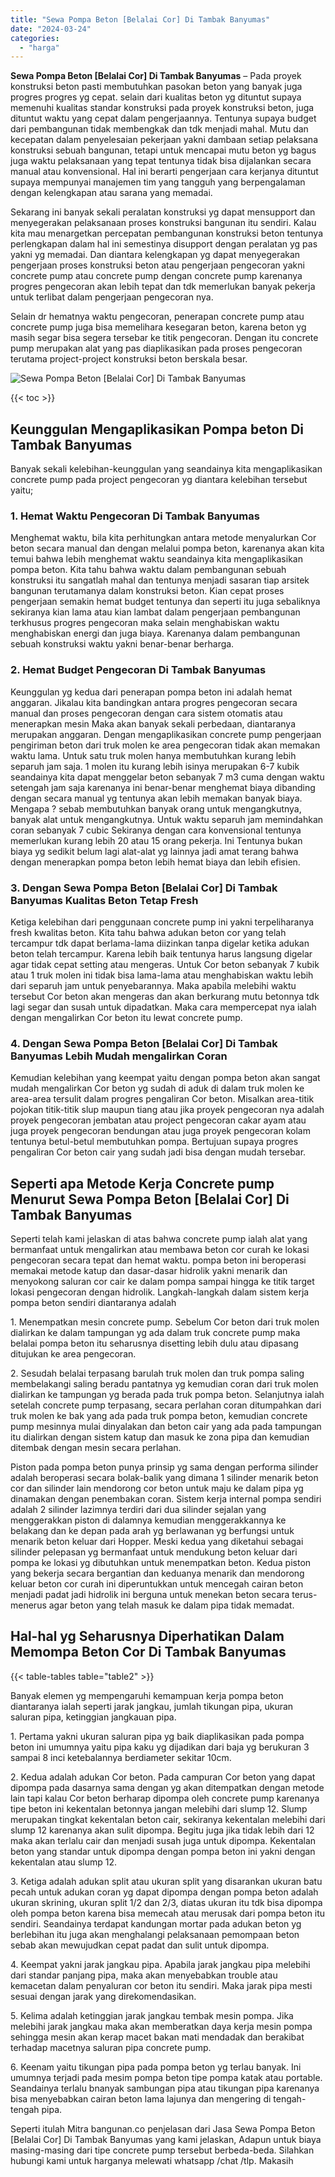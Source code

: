 ```yaml
---
title: "Sewa Pompa Beton [Belalai Cor] Di Tambak Banyumas"
date: "2024-03-24"
categories: 
  - "harga"
---
```


**Sewa Pompa Beton \[Belalai Cor\] Di Tambak Banyumas** – Pada proyek konstruksi beton pasti membutuhkan pasokan beton yang banyak juga progres progres yg cepat. selain dari kualitas beton yg dituntut supaya memenuhi kualitas standar konstruksi pada proyek konstruksi beton, juga dituntut waktu yang cepat dalam pengerjaannya. Tentunya supaya budget dari pembangunan tidak membengkak dan tdk menjadi mahal. Mutu dan kecepatan dalam penyelesaian pekerjaan yakni dambaan setiap pelaksana konstruksi sebuah bangunan, tetapi untuk mencapai mutu beton yg bagus juga waktu pelaksanaan yang tepat tentunya tidak bisa dijalankan secara manual atau konvensional. Hal ini berarti pengerjaan cara kerjanya dituntut supaya mempunyai manajemen tim yang tangguh yang berpengalaman dengan kelengkapan atau sarana yang memadai.

Sekarang ini banyak sekali peralatan konstruksi yg dapat mensupport dan menyegerakan pelaksanaan proses konstruksi bangunan itu sendiri. Kalau kita mau menargetkan percepatan pembangunan konstruksi beton tentunya perlengkapan dalam hal ini semestinya disupport dengan peralatan yg pas yakni yg memadai. Dan diantara kelengkapan yg dapat menyegerakan pengerjaan proses konstruksi beton atau pengerjaan pengecoran yakni concrete pump atau concrete pump dengan concrete pump karenanya progres pengecoran akan lebih tepat dan tdk memerlukan banyak pekerja untuk terlibat dalam pengerjaan pengecoran nya.

Selain dr hematnya waktu pengecoran, penerapan concrete pump atau concrete pump juga bisa memelihara kesegaran beton, karena beton yg masih segar bisa segera tersebar ke titik pengecoran. Dengan itu concrete pump merupakan alat yang pas diaplikasikan pada proses pengecoran terutama project-project konstruksi beton berskala besar.

![Sewa Pompa Beton [Belalai Cor] Di Tambak Banyumas](/images/sewa-concrete-pump-34.png)

{{< toc >}}

## Keunggulan Mengaplikasikan Pompa beton Di Tambak Banyumas

Banyak sekali kelebihan-keunggulan yang seandainya kita mengaplikasikan concrete pump pada project pengecoran yg diantara kelebihan tersebut yaitu;

### 1\. Hemat Waktu Pengecoran Di Tambak Banyumas

Menghemat waktu, bila kita perhitungkan antara metode menyalurkan Cor beton secara manual dan dengan melalui pompa beton, karenanya akan kita temui bahwa lebih menghemat waktu seandainya kita mengaplikasikan pompa beton. Kita tahu bahwa waktu dalam pembangunan sebuah konstruksi itu sangatlah mahal dan tentunya menjadi sasaran tiap arsitek bangunan terutamanya dalam konstruksi beton. Kian cepat proses pengerjaan semakin hemat budget tentunya dan seperti itu juga sebaliknya sekiranya kian lama atau kian lambat dalam pengerjaan pembangunan terkhusus progres pengecoran maka selain menghabiskan waktu menghabiskan energi dan juga biaya. Karenanya dalam pembangunan sebuah konstruksi waktu yakni benar-benar berharga.

### 2\. Hemat Budget Pengecoran Di Tambak Banyumas

Keunggulan yg kedua dari penerapan pompa beton ini adalah hemat anggaran. Jikalau kita bandingkan antara progres pengecoran secara manual dan proses pengecoran dengan cara sistem otomatis atau menerapkan mesin Maka akan banyak sekali perbedaan, diantaranya merupakan anggaran. Dengan mengaplikasikan concrete pump pengerjaan pengiriman beton dari truk molen ke area pengecoran tidak akan memakan waktu lama. Untuk satu truk molen hanya membutuhkan kurang lebih separuh jam saja. 1 molen itu kurang lebih isinya merupakan 6-7 kubik seandainya kita dapat menggelar beton sebanyak 7 m3 cuma dengan waktu setengah jam saja karenanya ini benar-benar menghemat biaya dibanding dengan secara manual yg tentunya akan lebih memakan banyak biaya. Mengapa ? sebab membutuhkan banyak orang untuk mengangkutnya, banyak alat untuk mengangkutnya. Untuk waktu separuh jam memindahkan coran sebanyak 7 cubic Sekiranya dengan cara konvensional tentunya memerlukan kurang lebih 20 atau 15 orang pekerja. Ini Tentunya bukan biaya yg sedikit belum lagi alat-alat yg lainnya jadi amat terang bahwa dengan menerapkan pompa beton lebih hemat biaya dan lebih efisien.

### 3\. Dengan Sewa Pompa Beton \[Belalai Cor\] Di Tambak Banyumas Kualitas Beton Tetap Fresh

Ketiga kelebihan dari penggunaan concrete pump ini yakni terpeliharanya fresh kwalitas beton. Kita tahu bahwa adukan beton cor yang telah tercampur tdk dapat berlama-lama diizinkan tanpa digelar ketika adukan beton telah tercampur. Karena lebih baik tentunya harus langsung digelar agar tidak cepat setting atau mengeras. Untuk Cor beton sebanyak 7 kubik atau 1 truk molen ini tidak bisa lama-lama atau menghabiskan waktu lebih dari separuh jam untuk penyebarannya. Maka apabila melebihi waktu tersebut Cor beton akan mengeras dan akan berkurang mutu betonnya tdk lagi segar dan susah untuk dipadatkan. Maka cara mempercepat nya ialah dengan mengalirkan Cor beton itu lewat concrete pump.

### 4\. Dengan Sewa Pompa Beton \[Belalai Cor\] Di Tambak Banyumas Lebih Mudah mengalirkan Coran

Kemudian kelebihan yang keempat yaitu dengan pompa beton akan sangat mudah mengalirkan Cor beton yg sudah di aduk di dalam truk molen ke area-area tersulit dalam progres pengaliran Cor beton. Misalkan area-titik pojokan titik-titik slup maupun tiang atau jika proyek pengecoran nya adalah proyek pengecoran jembatan atau project pengecoran cakar ayam atau juga proyek pengecoran bendungan atau juga proyek pengecoran kolam tentunya betul-betul membutuhkan pompa. Bertujuan supaya progres pengaliran Cor beton cair yang sudah jadi bisa dengan mudah tersebar.

## Seperti apa Metode Kerja Concrete pump Menurut Sewa Pompa Beton \[Belalai Cor\] Di Tambak Banyumas

Seperti telah kami jelaskan di atas bahwa concrete pump ialah alat yang bermanfaat untuk mengalirkan atau membawa beton cor curah ke lokasi pengecoran secara tepat dan hemat waktu. pompa beton ini beroperasi memakai metode katup dan dasar-dasar hidrolik yakni menarik dan menyokong saluran cor cair ke dalam pompa sampai hingga ke titik target lokasi pengecoran dengan hidrolik. Langkah-langkah dalam sistem kerja pompa beton sendiri diantaranya adalah

1\. Menempatkan mesin concrete pump. Sebelum Cor beton dari truk molen dialirkan ke dalam tampungan yg ada dalam truk concrete pump maka belalai pompa beton itu seharusnya disetting lebih dulu atau dipasang ditujukan ke area pengecoran.

2\. Sesudah belalai terpasang barulah truk molen dan truk pompa saling membelakangi saling beradu pantatnya yg kemudian coran dari truk molen dialirkan ke tampungan yg berada pada truk pompa beton. Selanjutnya ialah setelah concrete pump terpasang, secara perlahan coran ditumpahkan dari truk molen ke bak yang ada pada truk pompa beton, kemudian concrete pump mesinnya mulai dinyalakan dan beton cair yang ada pada tampungan itu dialirkan dengan sistem katup dan masuk ke zona pipa dan kemudian ditembak dengan mesin secara perlahan.

Piston pada pompa beton punya prinsip yg sama dengan performa silinder adalah beroperasi secara bolak-balik yang dimana 1 silinder menarik beton cor dan silinder lain mendorong cor beton untuk maju ke dalam pipa yg dinamakan dengan penembakan coran. Sistem kerja internal pompa sendiri adalah 2 silinder lazimnya terdiri dari dua silinder sejalan yang menggerakkan piston di dalamnya kemudian menggerakkannya ke belakang dan ke depan pada arah yg berlawanan yg berfungsi untuk menarik beton keluar dari Hopper. Meski kedua yang diketahui sebagai silinder pelepasan yg bermanfaat untuk mendukung beton keluar dari pompa ke lokasi yg dibutuhkan untuk menempatkan beton. Kedua piston yang bekerja secara bergantian dan keduanya menarik dan mendorong keluar beton cor curah ini diperuntukkan untuk mencegah cairan beton menjadi padat jadi hidrolik ini berguna untuk menekan beton secara terus-menerus agar beton yang telah masuk ke dalam pipa tidak memadat.

## Hal-hal yg Seharusnya Diperhatikan Dalam Memompa Beton Cor Di Tambak Banyumas

{{< table-tables table="table2" >}}

Banyak elemen yg mempengaruhi kemampuan kerja pompa beton diantaranya ialah seperti jarak jangkau, jumlah tikungan pipa, ukuran saluran pipa, ketinggian jangkauan pipa.

1\. Pertama yakni ukuran saluran pipa yg baik diaplikasikan pada pompa beton ini umumnya yaitu pipa kaku yg dijadikan dari baja yg berukuran 3 sampai 8 inci ketebalannya berdiameter sekitar 10cm.

2\. Kedua adalah adukan Cor beton. Pada campuran Cor beton yang dapat dipompa pada dasarnya sama dengan yg akan ditempatkan dengan metode lain tapi kalau Cor beton berharap dipompa oleh concrete pump karenanya tipe beton ini kekentalan betonnya jangan melebihi dari slump 12. Slump merupakan tingkat kekentalan beton cair, sekiranya kekentalan melebihi dari slump 12 karenanya akan sulit dipompa. Begitu juga jika tidak lebih dari 12 maka akan terlalu cair dan menjadi susah juga untuk dipompa. Kekentalan beton yang standar untuk dipompa dengan pompa beton ini yakni dengan kekentalan atau slump 12.

3\. Ketiga adalah adukan split atau ukuran split yang disarankan ukuran batu pecah untuk adukan coran yg dapat dipompa dengan pompa beton adalah ukuran skrining, ukuran split 1/2 dan 2/3, diatas ukuran itu tdk bisa dipompa oleh pompa beton karena bisa memecah atau merusak dari pompa beton itu sendiri. Seandainya terdapat kandungan mortar pada adukan beton yg berlebihan itu juga akan menghalangi pelaksanaan pemompaan beton sebab akan mewujudkan cepat padat dan sulit untuk dipompa.

4\. Keempat yakni jarak jangkau pipa. Apabila jarak jangkau pipa melebihi dari standar panjang pipa, maka akan menyebabkan trouble atau kemacetan dalam penyaluran cor beton itu sendiri. Maka jarak pipa mesti sesuai dengan jarak yang direkomendasikan.

5\. Kelima adalah ketinggian jarak jangkau tembak mesin pompa. Jika melebihi jarak jangkau maka akan memberatkan daya kerja mesin pompa sehingga mesin akan kerap macet bakan mati mendadak dan berakibat terhadap macetnya saluran pipa concrete pump.

6\. Keenam yaitu tikungan pipa pada pompa beton yg terlau banyak. Ini umumnya terjadi pada mesim pompa beton tipe pompa katak atau portable. Seandainya terlalu bnanyak sambungan pipa atau tikungan pipa karenanya bisa menyebabkan cairan beton lama lajunya dan mengering di tengah-tengah pipa.

Seperti itulah Mitra bangunan.co penjelasan dari Jasa Sewa Pompa Beton \[Belalai Cor\] Di Tambak Banyumas yang kami jelaskan, Adapun untuk biaya masing-masing dari tipe concrete pump tersebut berbeda-beda. Silahkan hubungi kami untuk harganya melewati whatsapp /chat /tlp. Makasih
